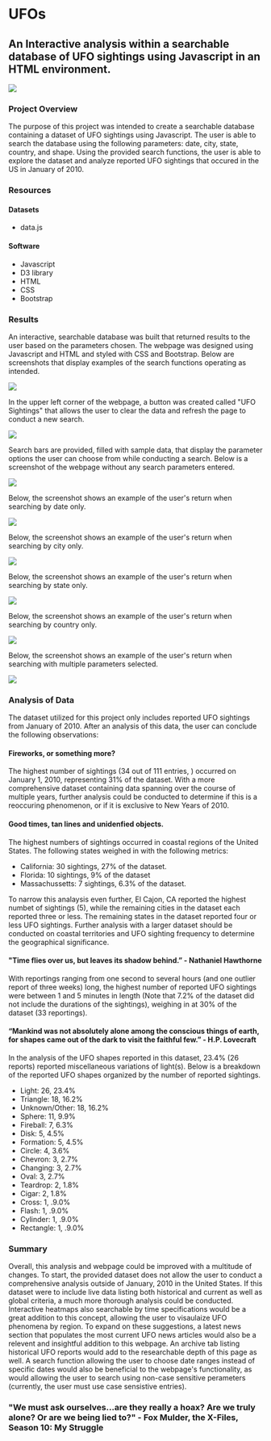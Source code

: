 # UFOs
 
 ## An Interactive analysis within a searchable database of UFO sightings using Javascript in an HTML environment. 
 
![](static/images/gitreadmeufo.jpg)
 
 ### Project Overview
 
The purpose of this project was intended to create a searchable database containing a dataset of UFO sightings using Javascript. The user is able to search the database using the following parameters: date, city, state, country, and shape. Using the provided search functions, the user is able to explore the dataset and analyze reported UFO sightings that occured in the US in January of 2010.   

### Resources

#### Datasets
* data.js

#### Software

* Javascript
* D3 library
* HTML
* CSS
* Bootstrap

### Results

An interactive, searchable database was built that returned results to the user based on the parameters chosen. The webpage was designed using Javascript and HTML and styled with CSS and Bootstrap. Below are screenshots that display examples of the search functions operating as intended. 

![](static/images/Homepage.jpg)


In the upper left corner of the webpage, a button was created called "UFO Sightings" that allows the user to clear the data and refresh the page to conduct a new search. 

![](static/images/sightingsbutton.jpg)

Search bars are provided, filled with sample data, that display the parameter options the user can choose from while conducting a search. Below is a screenshot of the webpage without any search parameters entered. 

![](static/images/unfiltereddata.jpg)

Below, the screenshot shows an example of the user's return when searching by date only. 

![](static/images/datefilter.jpg)

Below, the screenshot shows an example of the user's return when searching by city only. 

![](static/images/cityfilter.jpg)

Below, the screenshot shows an example of the user's return when searching by state only.

![](static/images/statefilter.jpg)

Below, the screenshot shows an example of the user's return when searching by country only.

![](static/images/countryfilter.jpg)

Below, the screenshot shows an example of the user's return when searching with multiple parameters selected. 

![](static/images/multiplefilter.jpg)

### Analysis of Data

The dataset utilized for this project only includes reported UFO sightings from January of 2010. After an analysis of this data, the user can conclude the following observations:

#### Fireworks, or something more? 

The highest number of sightings (34 out of 111 entries, ) occurred on January 1, 2010, representing 31% of the dataset. With a more comprehensive dataset containing data spanning over the course of multiple years, further analysis could be conducted to determine if this is a reoccuring phenomenon, or if it is exclusive to New Years of 2010. 

#### Good times, tan lines and unidenfied objects.

The highest numbers of sightings occurred in coastal regions of the United States. The following states weighed in with the following metrics:
* California: 30 sightings, 27% of the dataset.
* Florida: 10 sightings, 9% of the dataset
* Massachussetts: 7 sightings, 6.3% of the dataset. 

To narrow this analaysis even further, El Cajon, CA reported the highest numbet of sightings (5), while the remaining cities in the dataset each reported three or less. The remaining states in the dataset reported four or less UFO sightings. Further analysis with a larger dataset should be conducted on coastal territories and UFO sighting frequency to determine the geographical significance. 

#### "Time flies over us, but leaves its shadow behind.” - Nathaniel Hawthorne

With reportings ranging from one second to several hours (and one outlier report of three weeks) long, the highest number of reported UFO sightings were between 1 and 5 minutes in length (Note that 7.2% of the dataset did not include the durations of the sightings), weighing in at 30% of the dataset (33 reportings). 

#### “Mankind was not absolutely alone among the conscious things of earth, for shapes came out of the dark to visit the faithful few.” - H.P. Lovecraft

In the analysis of the UFO shapes reported in this dataset, 23.4% (26 reports) reported miscellaneous variations of light(s). Below is a breakdown of the reported UFO shapes organized by the number of reported sightings. 

* Light:	26, 23.4% 
* Triangle:	18, 16.2%
* Unknown/Other: 18, 16.2%
* Sphere:	11, 9.9%
* Fireball:	7, 6.3%
* Disk:	5, 4.5%
* Formation:	5, 4.5%
* Circle:	4, 3.6%
* Chevron:	3, 2.7%
* Changing:	3, 2.7%
* Oval:	3, 2.7%
* Teardrop:	2, 1.8%
* Cigar:	2, 1.8%
* Cross:	1, .9.0%
* Flash:	1, .9.0%
* Cylinder:	1, .9.0%
* Rectangle:	1, .9.0%

### Summary

Overall, this analysis and webpage could be improved with a multitude of changes. To start, the provided dataset does not allow the user to conduct a comprehensive analysis outside of January, 2010 in the United States. If this dataset were to include live data listing both historical and current as well as global criteria, a much more thorough analysis could be conducted. Interactive heatmaps also searchable by time specifications would be a great addition to this concept, allowing the user to visaulaize UFO phenomena by region. To expand on these suggestions, a latest news section that populates the most current UFO news articles would also be a relevent and insightful addition to this webpage. An archive tab listing historical UFO reports would add to the researchable depth of this page as well. A search function allowing the user to choose date ranges instead of specific dates would also be beneficial to the webpage's functionality, as would allowing the user to search using non-case sensitive perameters (currently, the user must use case sensistive entries). 

### "We must ask ourselves...are they really a hoax? Are we truly alone? Or are we being lied to?" - Fox Mulder, the X-Files, Season 10: My Struggle
